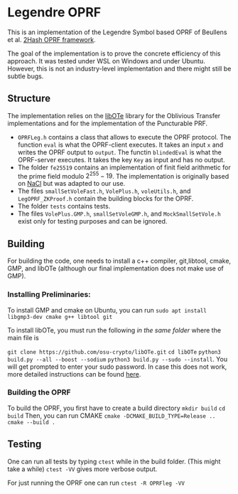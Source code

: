 # Legendre OPRF
This is an implementation of the Legendre Symbol based OPRF of Beullens et al. [2Hash OPRF framework](https://eprint.iacr.org/2024/450.pdf).


The goal of the implementation is to prove the concrete efficiency of this approach. It was tested under WSL on Windows and under Ubuntu. However, this is not an industry-level implementation and there might still be subtle bugs.

## Structure
The implementation relies on the [libOTe](https://github.com/osu-crypto/libOTe) library for the Oblivious Transfer implementations and for the implementation of the Puncturable PRF.
 - `OPRFLeg.h` contains a class that allows to execute the OPRF protocol. The function `eval` is what the OPRF-client executes. It takes an input `x` and writes the OPRF output to `output`. The functin `blindedEval` is what the OPRF-server executes. It takes the key `Key` as input and has no output.
 - The folder `fe25519` contains an implementation of finit field arithmetic for the prime field modulo $2^{255}-19$. The implementation is originally based on [NaCl](https://nacl.cr.yp.to/install.html) but was adapted to our use.
 - The files `smallSetVoleFast.h`, `VolePlus.h`, `voleUtils.h`, and `LegOPRF_ZKProof.h` contain the building blocks for the OPRF.
 - The folder `tests` contains tests.
 - The files `VolePlus.GMP.h`, `smallSetVoleGMP.h`, and `MockSmallSetVole.h` exist only for testing purposes and can be ignored.

## Building
For building the code, one needs to install a c++ compiler, git,libtool, cmake, GMP, and libOTe (although our final implementation does not make use of GMP).

### Installing Preliminaries:
To install GMP and cmake on Ubuntu, you can run
`sudo apt install libgmp3-dev cmake g++ libtool git`

To install libOTe, you must run the following *in the same folder* where the main file is

`git clone https://github.com/osu-crypto/libOTe.git`
`cd libOTe`
`python3 build.py --all --boost --sodium`
`python3 build.py --sudo --install`. You will get prompted to enter your sudo password.
In case this does not work, more detailed instructions can be found [here](https://github.com/osu-crypto/libOTe).

### Building the OPRF
To build the OPRF, you first have to create a build directory
`mkdir build`
`cd build`
Then, you can run CMAKE
`cmake -DCMAKE_BUILD_TYPE=Release ..`
`cmake --build .`


## Testing
One can run all tests by typing 
`ctest` while in the build folder. (This might take a while)
`ctest -VV` gives more verbose output.

For just running the OPRF one can run
`ctest -R OPRFleg -VV`
